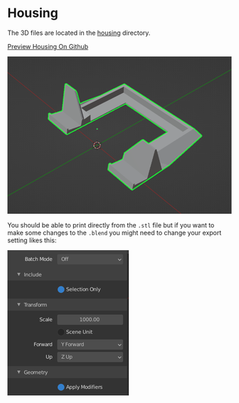 # Housing
The 3D files are located in the [housing]() directory.

[Preview Housing On Github](https://github.com/matdombrock/WiFi-Clock2/blob/master/housing/WiFi_Clock_Housing.stl)

![screenshot](screenshot.png)

You should be able to print directly from the `.stl` file but if you want to make some changes to the `.blend` you might need to change your export setting likes this:

![export-settings](export.png)